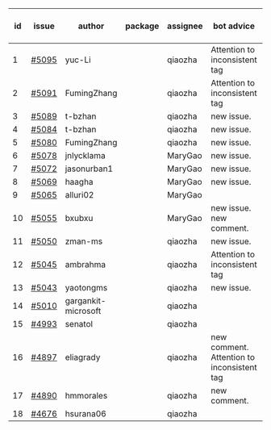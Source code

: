 | id | issue | author | package | assignee | bot advice | created date of issue | target release date | date from target |
| ------ | ------ | ------ | ------ | ------ | ------ | ------ | ------ | :-----: |
| 1 | [#5095](https://github.com/Azure/sdk-release-request/issues/5095) | yuc-Li |  | qiaozha | Attention to inconsistent tag | 03-29 | 04-26 |  |
| 2 | [#5091](https://github.com/Azure/sdk-release-request/issues/5091) | FumingZhang |  | qiaozha | Attention to inconsistent tag | 03-27 | 04-26 |  |
| 3 | [#5089](https://github.com/Azure/sdk-release-request/issues/5089) | t-bzhan |  | qiaozha | new issue. | 03-27 | 04-26 |  |
| 4 | [#5084](https://github.com/Azure/sdk-release-request/issues/5084) | t-bzhan |  | qiaozha | new issue. | 03-27 | 04-26 |  |
| 5 | [#5080](https://github.com/Azure/sdk-release-request/issues/5080) | FumingZhang |  | qiaozha | new issue. | 03-25 | 04-26 |  |
| 6 | [#5078](https://github.com/Azure/sdk-release-request/issues/5078) | jnlycklama |  | MaryGao | new issue. | 03-22 | 04-26 |  |
| 7 | [#5072](https://github.com/Azure/sdk-release-request/issues/5072) | jasonurban1 |  | MaryGao | new issue. | 03-22 | 04-26 |  |
| 8 | [#5069](https://github.com/Azure/sdk-release-request/issues/5069) | haagha |  | MaryGao | new issue. | 03-21 | 04-26 |  |
| 9 | [#5065](https://github.com/Azure/sdk-release-request/issues/5065) | alluri02 |  | MaryGao |  | 03-20 | 04-26 |  |
| 10 | [#5055](https://github.com/Azure/sdk-release-request/issues/5055) | bxubxu |  | MaryGao | new issue. new comment. | 03-18 | 04-26 |  |
| 11 | [#5050](https://github.com/Azure/sdk-release-request/issues/5050) | zman-ms |  | qiaozha | new issue. | 03-15 | 04-26 |  |
| 12 | [#5045](https://github.com/Azure/sdk-release-request/issues/5045) | ambrahma |  | qiaozha | Attention to inconsistent tag | 03-15 | 04-26 |  |
| 13 | [#5043](https://github.com/Azure/sdk-release-request/issues/5043) | yaotongms |  | qiaozha | new issue. | 03-13 | 04-26 |  |
| 14 | [#5010](https://github.com/Azure/sdk-release-request/issues/5010) | gargankit-microsoft |  | qiaozha |  | 02-28 | 03-22 |  |
| 15 | [#4993](https://github.com/Azure/sdk-release-request/issues/4993) | senatol |  | qiaozha |  | 02-27 | 03-22 |  |
| 16 | [#4897](https://github.com/Azure/sdk-release-request/issues/4897) | eliagrady |  | qiaozha | new comment. Attention to inconsistent tag | 01-18 | 03-22 |  |
| 17 | [#4890](https://github.com/Azure/sdk-release-request/issues/4890) | hmmorales |  | qiaozha | new comment. | 01-16 | 03-22 |  |
| 18 | [#4676](https://github.com/Azure/sdk-release-request/issues/4676) | hsurana06 |  | qiaozha |  | 10-23 | 03-22 |  |
